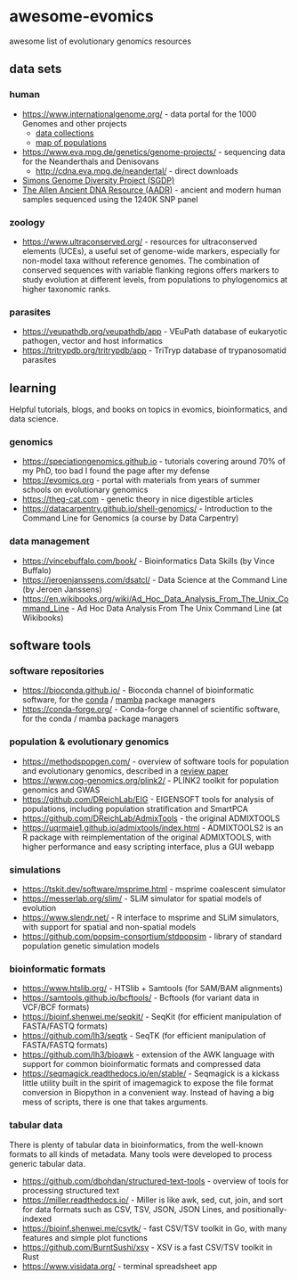 # awesome-evomics
awesome list of evolutionary genomics resources

## data sets

### human

- https://www.internationalgenome.org/ - data portal for the 1000 Genomes and other projects
  - [data collections](https://www.internationalgenome.org/data-portal/data-collection)
  - [map of populations](https://www.internationalgenome.org/data-portal/population)
- https://www.eva.mpg.de/genetics/genome-projects/ - sequencing data for the Neanderthals and Denisovans
  - http://cdna.eva.mpg.de/neandertal/ - direct downloads
- [Simons Genome Diversity Project (SGDP)](https://reichdata.hms.harvard.edu/pub/datasets/sgdp/)
- [The Allen Ancient DNA Resource (AADR)](https://doi.org/10.7910/DVN/FFIDCW) - ancient and modern human samples sequenced using the 1240K SNP panel

### zoology

- https://www.ultraconserved.org/ - resources for ultraconserved elements (UCEs), a useful set of genome-wide markers, especially for non-model taxa without reference genomes. The combination of conserved sequences with variable flanking regions offers markers to study evolution at different levels, from populations to phylogenomics at higher taxonomic ranks.

### parasites

- https://veupathdb.org/veupathdb/app - VEuPath database of eukaryotic pathogen, vector and host informatics
- https://tritrypdb.org/tritrypdb/app - TriTryp database of trypanosomatid parasites

## learning
Helpful tutorials, blogs, and books on topics in evomics, bioinformatics, and data science.

### genomics

- https://speciationgenomics.github.io - tutorials covering around 70% of my PhD, too bad I found the page after my defense
- https://evomics.org - portal with materials from years of summer schools on evolutionary genomics
- https://theg-cat.com - genetic theory in nice digestible articles
- https://datacarpentry.github.io/shell-genomics/ - Introduction to the Command Line for Genomics (a course by Data Carpentry)

### data management

- https://vincebuffalo.com/book/ - Bioinformatics Data Skills (by Vince Buffalo)
- https://jeroenjanssens.com/dsatcl/ - Data Science at the Command Line (by Jeroen Janssens)
- https://en.wikibooks.org/wiki/Ad_Hoc_Data_Analysis_From_The_Unix_Command_Line - Ad Hoc Data Analysis From The Unix Command Line (at Wikibooks)

## software tools

### software repositories

- https://bioconda.github.io/ - Bioconda channel of bioinformatic software, for the [conda](https://docs.anaconda.com/miniconda/) / [mamba](https://mamba.readthedocs.io/en/latest/index.html) package managers
- https://conda-forge.org/ - Conda-forge channel of scientific software, for the conda / mamba package managers

### population & evolutionary genomics

- https://methodspopgen.com/ - overview of software tools for population and evolutionary genomics, described in a [review paper](https://onlinelibrary.wiley.com/doi/10.1111/mec.15989)
- https://www.cog-genomics.org/plink2/ - PLINK2 toolkit for population genomics and GWAS
- https://github.com/DReichLab/EIG - EIGENSOFT tools for analysis of populations, including population stratification and SmartPCA
- https://github.com/DReichLab/AdmixTools - the original ADMIXTOOLS
- https://uqrmaie1.github.io/admixtools/index.html - ADMIXTOOLS2 is an R package with reimplementation of the original ADMIXTOOLS, with higher performance and easy scripting interface, plus a GUI webapp

### simulations

- https://tskit.dev/software/msprime.html - msprime coalescent simulator
- https://messerlab.org/slim/ - SLiM simulator for spatial models of evolution
- https://www.slendr.net/ - R interface to msprime and SLiM simulators, with support for spatial and non-spatial models
- https://github.com/popsim-consortium/stdpopsim - library of standard population genetic simulation models

### bioinformatic formats

- https://www.htslib.org/ - HTSlib + Samtools (for SAM/BAM alignments)
- https://samtools.github.io/bcftools/ - Bcftools (for variant data in VCF/BCF formats)
- https://bioinf.shenwei.me/seqkit/ - SeqKit (for efficient manipulation of FASTA/FASTQ formats)
- https://github.com/lh3/seqtk - SeqTK (for efficient manipulation of FASTA/FASTQ formats)
- https://github.com/lh3/bioawk - extension of the AWK language with support for common bioinformatic formats and compressed data
- https://seqmagick.readthedocs.io/en/stable/ - Seqmagick is a kickass little utility built in the spirit of imagemagick to expose the file format conversion in Biopython in a convenient way. Instead of having a big mess of scripts, there is one that takes arguments.

### tabular data
There is plenty of tabular data in bioinformatics, from the well-known formats to all kinds of metadata. Many tools were developed to process generic tabular data.

- https://github.com/dbohdan/structured-text-tools - overview of tools for processing structured text
- https://miller.readthedocs.io/ - Miller is like awk, sed, cut, join, and sort for data formats such as CSV, TSV, JSON, JSON Lines, and positionally-indexed
- https://bioinf.shenwei.me/csvtk/ - fast CSV/TSV toolkit in Go, with many features and simple plot functions
- https://github.com/BurntSushi/xsv - XSV is a fast CSV/TSV toolkit in Rust
- https://www.visidata.org/ - terminal spreadsheet app